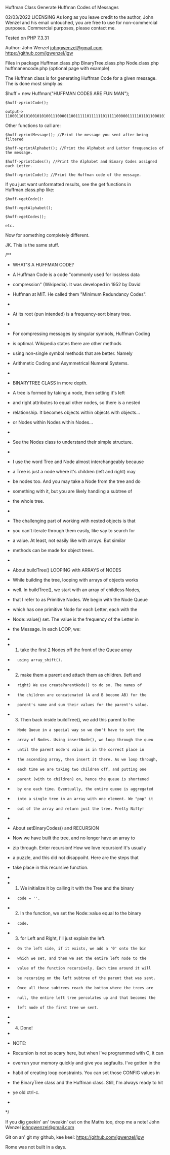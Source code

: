 Huffman Class
Generate Huffman Codes of Messages

02/03/2022
LICENSING
As long as you leave credit to the author, John Wenzel and his email untouched, 
you are free to use for non-commercial purposes. Commercial purposes, please contact me.

Tested on PHP 7.3.31

Author: John Wenzel johngwenzel@gmail.com
https://github.com/jgwenzel/jgw

Files in package
   Huffman.class.php
   BinaryTree.class.php
   Node.class.php
   huffmanencode.php (optional page with example)

The Huffman class is for generating Huffman Code for a given message.
The is done most simply as:

$huff = new Huffman("HUFFMAN CODES ARE FUN MAN");

    $huff->printCode();
 
    output-> 11000110101001010100111000011001111101111110111110000011111011011000101101100001010011100

Other functions to call are:

    $huff->printMessage(); //Print the message you sent after being filtered

    $huff->printAlphabet(); //Print the Alphabet and Letter frequencies of the message.

    $huff->printCodes(); //Print the Alphabet and Binary Codes assigned each Letter.

    $huff->printCode(); //Print the Huffman code of the message.

If you just want unformatted results, see the get functions in Huffman.class.php like:

    $huff->getCode():

    $huff->getAlphabet();

    $huff->getCodes();

    etc.

Now for something completely different.

JK. This is the same stuff.

/**
 * WHAT'S A HUFFMAN CODE?
 * A Huffman Code is a code "commonly used for lossless data
 * compression" (Wikipedia). It was developed in 1952 by David
 * Huffman at MIT. He called them "Minimum Redundancy Codes".
 * 
 * At its root (pun intended) is a frequency-sort binary tree.
 *
 * For compressing messages by singular symbols, Huffman Coding 
 * is optimal. Wikipedia states there are other methods
 * using non-single symbol methods that are better. Namely
 * Arithmetic Coding and Asymmetrical Numeral Systems. 
 *
 * BINARYTREE CLASS in more depth.
 * A tree is formed by taking a node, then setting it's left
 * and right attributes to equal other nodes, so there is a nested
 * relationship. It becomes objects within objects with objects...
 * or Nodes within Nodes within Nodes...
 * 
 * See the Nodes class to understand their simple structure.
 * 
 * I use the word Tree and Node almost interchangeably because
 * a Tree is just a node where it's children (left and right) may
 * be nodes too. And you may take a Node from the tree and do
 * something with it, but you are likely handling a subtree of
 * the whole tree.
 * 
 * The challenging part of working with nested objects is that
 * you can't iterate through them easily, like say to search for
 * a value. At least, not easily like with arrays. But similar
 * methods can be made for object trees.
 * 
 * About buildTree() LOOPING with ARRAYS of NODES
 * While building the tree, looping with arrays of objects works
 * well. In buildTree(), we start with an array of childless Nodes,
 * that I refer to as Primitive Nodes. We begin with the Node Queue
 * which has one primitive Node for each Letter, each with the 
 * Node::value() set. The value is the frequency of the Letter in 
 * the Message. In each LOOP, we: 
 *
 *    1) take the first 2 Nodes off the front of the Queue array
 *       using array_shift().
 *    2) make them a parent and attach them as children. (left and
 *       right) We use createParentNode() to do so. The names of
 *       the children are concatenated (A and B become AB) for the
 *       parent's name and sum their values for the parent's value.
 *    3) Then back inside buildTree(), we add this parent to the 
 *       Node Queue in a special way so we don't have to sort the
 *       array of Nodes. Using insertNode(), we loop through the queu
 *       until the parent node's value is in the correct place in 
 *       the ascending array, then insert it there. As we loop through,
 *       each time we are taking two children off, and putting one
 *       parent (with to children) on, hence the queue is shortened
 *       by one each time. Eventually, the entire queue is aggregated
 *       into a single tree in an array with one element. We "pop" it
 *       out of the array and return just the tree. Pretty Nifty!
 *      
 * About setBinaryCodes() and RECURSION
 * Now we have built the tree, and no longer have an array to
 * zip through. Enter recursion! How we love recursion! It's usually
 * a puzzle, and this did not disappoiht. Here are the steps that
 * take place in this recursive function.
 *
 *    1) We initialize it by calling it with the Tree and the binary
 *       code = ''.
 *    2) In the function, we set the Node::value equal to the binary
 *       code.
 *    3) for Left and Right, I'll just explain the left.

 *       On the left side, if it exists, we add a '0' onto the bin
 *       which we set, and then we set the entire left node to the
 *       value of the function recursively. Each time around it will
 *       be recursing on the left subtree of the parent that was sent.
 *       Once all those subtrees reach the bottom where the trees are
 *       null, the entire left tree percolates up and that becomes the
 *       left node of the first tree we sent.
 *
 *    4) Done!
 *
 * NOTE:
 * Recursion is not so scary here, but when I've programmed with C, it can
 * overrun your memory quickly and give you segfaults. I've gotten in the
 * habit of creating loop constraints. You can set those CONFIG values in
 * the BinaryTree class and the Huffman class. Still, I'm always ready to hit 
 * ye old ctrl-c.
 *  
 */

If you dig geekin' an' tweakin' out on the Maths too, drop me a note!
John Wenzel johngwenzel@gmail.com

Git on an' git my github, kee kee!: https://github.com/jgwenzel/jgw

Rome was not built in a days.
